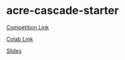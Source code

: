 # acre-cascade-starter

[Competition Link](https://competitions.codalab.org/competitions/27176)

[Colab Link](https://colab.research.google.com/drive/14YB29xr6UriKWhdtmkkE0pG3Erpqc_Yv?usp=sharing)

[Slides](https://docs.google.com/presentation/d/1UrqF1PJIjWR04ECYVg8GeNhC9as6oxAl5acrj7y_J6c/edit?usp=sharing)
